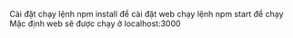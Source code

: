 Cài đặt
chạy lệnh npm install để cài đặt web
chạy lệnh npm start để chạy
Mặc định web sẽ được chạy ở localhost:3000
